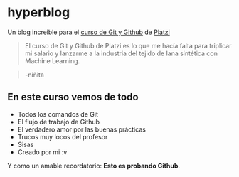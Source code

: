 # hyperblog
Un blog increible para el [curso de Git y Github](https://platzi.com/cursos/git-github/ " curso de Git y Github") de [Platzi](https://platzi.com/ "Platzi")
>El curso de Git y Github de Platzi es lo que me hacía falta para triplicar mi salario y lanzarme a la industria del tejido de lana sintética con Machine Learning.

> -niñita

## En este curso vemos de todo
* Todos los comandos de Git
* El flujo de trabajo de Github
* El verdadero amor por las buenas prácticas
* Trucos muy locos del profesor
* Sisas
* Creado por mi :v

Y como un amable recordatorio: **Esto es probando Github**.